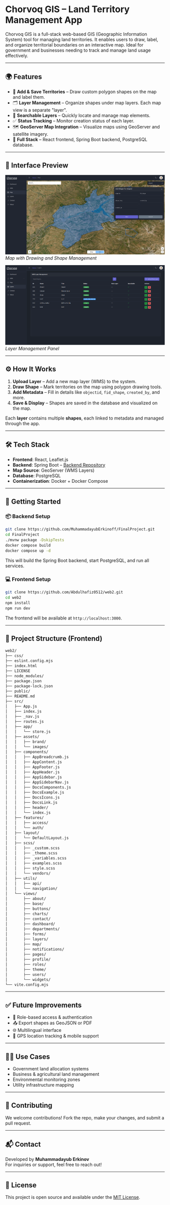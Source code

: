 # Chorvoq GIS – Land Territory Management App

Chorvoq GIS is a full-stack web-based GIS (Geographic Information System) tool for managing land territories. It enables users to draw, label, and organize territorial boundaries on an interactive map. Ideal for government and businesses needing to track and manage land usage effectively.

---

## 🌍 Features

- 📍 **Add & Save Territories** – Draw custom polygon shapes on the map and label them.
- 🗂️ **Layer Management** – Organize shapes under map layers. Each map view is a separate "layer".
- 🔎 **Searchable Layers** – Quickly locate and manage map elements.
- ✅ **Status Tracking** – Monitor creation status of each layer.
- 🗺️ **GeoServer Map Integration** – Visualize maps using GeoServer and satellite imagery.
- 🧩 **Full Stack** – React frontend, Spring Boot backend, PostgreSQL database.

---

## 📸 Interface Preview

![Map Interaction](./public/map.png)  
*Map with Drawing and Shape Management*

![Layer Management](./public/layers.png)
*Layer Management Panel*

---

## ⚙️ How It Works

1. **Upload Layer** – Add a new map layer (WMS) to the system.
2. **Draw Shape** – Mark territories on the map using polygon drawing tools.
3. **Add Metadata** – Fill in details like `objectid`, `fid_shape`, `created_by`, and more.
4. **Save & Display** – Shapes are saved in the database and visualized on the map.

Each **layer** contains multiple **shapes**, each linked to metadata and managed through the app.

---

## 🛠️ Tech Stack

- **Frontend**: React, Leaflet.js
- **Backend**: Spring Boot – [Backend Repository](https://github.com/MuhammadayubErkinoff/FinalProject.git)
- **Map Source**: GeoServer (WMS Layers)
- **Database**: PostgreSQL
- **Containerization**: Docker + Docker Compose

---

## 🚀 Getting Started

### 📦 Backend Setup

```bash
git clone https://github.com/MuhammadayubErkinoff/FinalProject.git
cd FinalProject
./mvnw package -DskipTests
docker compose build
docker compose up -d
```

This will build the Spring Boot backend, start PostgreSQL, and run all services.

### 💻 Frontend Setup

```bash
git clone https://github.com/Abdulhafiz0512/web2.git
cd web2
npm install
npm run dev
```

The frontend will be available at `http://localhost:3000`.

---

## 📂 Project Structure (Frontend)

```
web2/
├── css/
├── eslint.config.mjs
├── index.html
├── LICENSE
├── node_modules/
├── package.json
├── package-lock.json
├── public/
├── README.md
├── src/
│   ├── App.js
│   ├── index.js
│   ├── _nav.js
│   ├── routes.js
│   ├── app/
│   │   └── store.js
│   ├── assets/
│   │   ├── brand/
│   │   └── images/
│   ├── components/
│   │   ├── AppBreadcrumb.js
│   │   ├── AppContent.js
│   │   ├── AppFooter.js
│   │   ├── AppHeader.js
│   │   ├── AppSidebar.js
│   │   ├── AppSidebarNav.js
│   │   ├── DocsComponents.js
│   │   ├── DocsExample.js
│   │   ├── DocsIcons.js
│   │   ├── DocsLink.js
│   │   ├── header/
│   │   └── index.js
│   ├── features/
│   │   ├── access/
│   │   └── auth/
│   ├── layout/
│   │   └── DefaultLayout.js
│   ├── scss/
│   │   ├── _custom.scss
│   │   ├── _theme.scss
│   │   ├── _variables.scss
│   │   ├── examples.scss
│   │   ├── style.scss
│   │   └── vendors/
│   ├── utils/
│   │   ├── api/
│   │   └── navigation/
│   └── views/
│       ├── about/
│       ├── base/
│       ├── buttons/
│       ├── charts/
│       ├── contact/
│       ├── dashboard/
│       ├── departments/
│       ├── forms/
│       ├── layers/
│       ├── map/
│       ├── notifications/
│       ├── pages/
│       ├── profile/
│       ├── roles/
│       ├── theme/
│       ├── users/
│       └── widgets/
└── vite.config.mjs
```

---

## ✅ Future Improvements

- 🔐 Role-based access & authentication
- 📤 Export shapes as GeoJSON or PDF
- 🌐 Multilingual interface
- 📲 GPS location tracking & mobile support

---

## 🧑‍💼 Use Cases

- Government land allocation systems
- Business & agricultural land management
- Environmental monitoring zones
- Utility infrastructure mapping

---

## 🤝 Contributing

We welcome contributions! Fork the repo, make your changes, and submit a pull request.

---

## 📬 Contact

Developed by **Muhammadayub Erkinov**  
For inquiries or support, feel free to reach out!

---

## 📄 License

This project is open source and available under the [MIT License](LICENSE).
